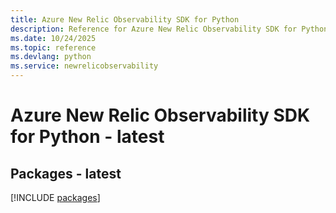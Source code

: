 ```yaml
---
title: Azure New Relic Observability SDK for Python
description: Reference for Azure New Relic Observability SDK for Python
ms.date: 10/24/2025
ms.topic: reference
ms.devlang: python
ms.service: newrelicobservability
---
```

# Azure New Relic Observability SDK for Python - latest
## Packages - latest
[!INCLUDE [packages](new-relic-observability-index.md)]